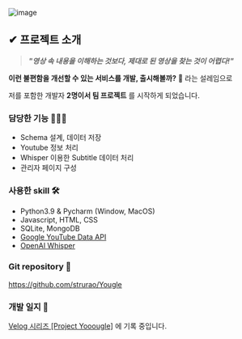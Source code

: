 ![image](https://github.com/strurao/Yougle/assets/126440235/0f436f68-c739-418e-93f7-d3f9bea5175a)
## ✔ 프로젝트 소개

>_**"영상 속 내용을 이해하는 것보다, 제대로 된 영상을 찾는 것이 어렵다!"**_

**이런 불편함을 개선할 수 있는 서비스를 개발, 출시해볼까?** 🤭 라는 설레임으로 

저를 포함한 개발자 **2명이서 팀 프로젝트** 를 시작하게 되었습니다.

### 담당한 기능 👩🏻‍💻
- Schema 설계, 데이터 저장
- Youtube 정보 처리 
- Whisper 이용한 Subtitle 데이터 처리 
- 관리자 페이지 구성 

### 사용한 skill 🛠️
- Python3.9 & Pycharm (Window, MacOS)
- Javascript, HTML, CSS
- SQLite, MongoDB
- [Google YouTube Data API](https://developers.google.com/youtube/v3)
- [OpenAI Whisper](https://github.com/openai/whisper)

### Git repository 💾
https://github.com/strurao/Yougle 

### 개발 일지 📌
[Velog 시리즈 [Project Yooougle]](https://velog.io/@strurao/series/Yougle) 에 기록 중입니다.
